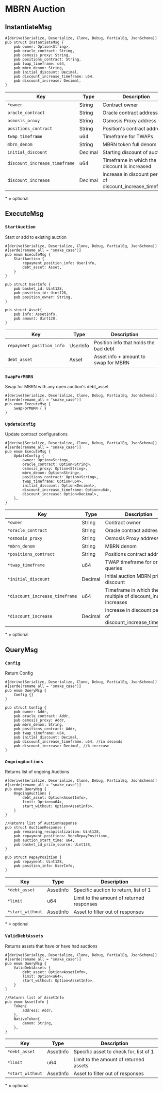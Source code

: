 # MBRN Auction

## InstantiateMsg

```
#[derive(Serialize, Deserialize, Clone, Debug, PartialEq, JsonSchema)]
pub struct InstantiateMsg {
    pub owner: Option<String>,
    pub oracle_contract: String,
    pub osmosis_proxy: String,
    pub positions_contract: String,
    pub twap_timeframe: u64,
    pub mbrn_denom: String,
    pub initial_discount: Decimal,
    pub discount_increase_timeframe: u64,
    pub discount_increase: Decimal,
}
```

| Key                           | Type    | Description                                                    |
| ----------------------------- | ------- | -------------------------------------------------------------- |
| `*owner`                      | String  | Contract owner                                                 |
| `oracle_contract`             | String  | Oracle contract address                                        |
| `osmosis_proxy`               | String  | Osmosis Proxy address                                          |
| `positions_contract`          | String  | Position's contract address                                    |
| `twap_timeframe`              | u64     | Timeframe for TWAPs                                            |
| `mbrn_denom`                  | String  | MBRN token full denom                                          |
| `initial_discount`            | Decimal | Starting discount of auctions                                  |
| `discount_increase_timeframe` | u64     | Timeframe in which the discount is increased                   |
| `discount_increase`           | Decimal | Increase in discount per unit of discount\_increase\_timeframe |

&#x20;\* = optional

## ExecuteMsg

### `StartAuction`

Start or add to existing auction

```
#[derive(Serialize, Deserialize, Clone, Debug, PartialEq, JsonSchema)]
#[serde(rename_all = "snake_case")]
pub enum ExecuteMsg {
    StartAuction {
        repayment_position_info: UserInfo,
        debt_asset: Asset,
    }
}

pub struct UserInfo {
    pub basket_id: Uint128,
    pub position_id: Uint128,
    pub position_owner: String,
}

pub struct Asset{
    pub info: AssetInfo,
    pub amount: Uint128,
}
```

| Key                       | Type     | Description                           |
| ------------------------- | -------- | ------------------------------------- |
| `repayment_position_info` | UserInfo | Position info that holds the bad debt |
| `debt_asset`              | Asset    | Asset info + amount to swap for MBRN  |

### `SwapForMBRN`

Swap for MBRN with any open auction's debt\_asset

```
#[derive(Serialize, Deserialize, Clone, Debug, PartialEq, JsonSchema)]
#[serde(rename_all = "snake_case")]
pub enum ExecuteMsg {
    SwapForMBRN { }
}
```

### `UpdateConfig`

Update contract configurations

```
#[derive(Serialize, Deserialize, Clone, Debug, PartialEq, JsonSchema)]
#[serde(rename_all = "snake_case")]
pub enum ExecuteMsg {
    UpdateConfig {
        owner: Option<String>,
        oracle_contract: Option<String>,
        osmosis_proxy: Option<String>,
        mbrn_denom: Option<String>,
        positions_contract: Option<String>,
        twap_timeframe: Option<u64>,
        initial_discount: Option<Decimal>,
        discount_increase_timeframe: Option<u64>, 
        discount_increase: Option<Decimal>, 
    },
}
```

| Key                            | Type    | Description                                                     |
| ------------------------------ | ------- | --------------------------------------------------------------- |
| `*owner`                       | String  | Contract owner                                                  |
| `*oracle_contract`             | String  | Oracle contract address                                         |
| `*osmosis_proxy`               | String  | Osmosis Proxy address                                           |
| `*mbrn_denom`                  | String  | MBRN denom                                                      |
| `*positions_contract`          | String  | Positions contract address                                      |
| `*twap_timeframe`              | u64     | TWAP timeframe for oracle queries                               |
| `*initial_discount`            | Decimal | Initial auction MBRN price discount                             |
| `*discount_increase_timeframe` | u64     | Timeframe in which the multiple of discount\_increase increases |
| `*discount_increase`           | Decimal | Increase in discount per unit of discount\_increase\_timeframe  |

&#x20;\* = optional

## QueryMsg

### `Config`

Return Config

```
#[derive(Serialize, Deserialize, Clone, Debug, PartialEq, JsonSchema)]
#[serde(rename_all = "snake_case")]
pub enum QueryMsg {
    Config {}
}

pub struct Config {    
    pub owner: Addr,
    pub oracle_contract: Addr,
    pub osmosis_proxy: Addr,
    pub mbrn_denom: String,
    pub positions_contract: Addr,
    pub twap_timeframe: u64,
    pub initial_discount: Decimal,
    pub discount_increase_timeframe: u64, //in seconds
    pub discount_increase: Decimal, //% increase
}
```

### `OngoingAuctions`

Returns list of ongoing Auctions

```
#[derive(Serialize, Deserialize, Clone, Debug, PartialEq, JsonSchema)]
#[serde(rename_all = "snake_case")]
pub enum QueryMsg {
    OngoingAuctions {
        debt_asset: Option<AssetInfo>,
        limit: Option<u64>,
        start_without: Option<AssetInfo>,
    }
}

//Returns list of AuctionResponse
pub struct AuctionResponse {
    pub remaining_recapitalization: Uint128,
    pub repayment_positions: Vec<RepayPosition>,  
    pub auction_start_time: u64,
    pub basket_id_price_source: Uint128,
}

pub struct RepayPosition {  
    pub repayment: Uint128,
    pub position_info: UserInfo,
}
```

| Key              | Type      | Description                               |
| ---------------- | --------- | ----------------------------------------- |
| `*debt_asset`    | AssetInfo | Specific auction to return, list of 1     |
| `*limit`         | u64       | Limit to the amount of returned responses |
| `*start_without` | AssetInfo | Asset to filter out of responses          |

&#x20;\* = optional

### `ValidDebtAssets`&#x20;

Returns assets that have or have had auctions

```
#[derive(Serialize, Deserialize, Clone, Debug, PartialEq, JsonSchema)]
#[serde(rename_all = "snake_case")]
pub enum QueryMsg {
    ValidDebtAssets {
        debt_asset: Option<AssetInfo>,
        limit: Option<u64>,
        start_without: Option<AssetInfo>,
    }
}

//Returns list of AssetInfo
pub enum AssetInfo {
    Token{
        address: Addr,
    },
    NativeToken{
        denom: String,
    },
}
```

| Key              | Type      | Description                            |
| ---------------- | --------- | -------------------------------------- |
| `*debt_asset`    | AssetInfo | Specific asset to check for, list of 1 |
| `*limit`         | u64       | Limit to the amount of returned assets |
| `*start_without` | AssetInfo | Asset to filter out of responses       |

&#x20;\* = optional
